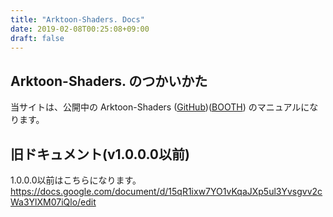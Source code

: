 ```yaml
---
title: "Arktoon-Shaders. Docs"
date: 2019-02-08T00:25:08+09:00
draft: false
---
```

## Arktoon-Shaders. のつかいかた  
当サイトは、公開中の Arktoon-Shaders ([GitHub](https://github.com/synqark/Arktoon-Shaders))([BOOTH](https://packetbird.booth.pm/items/1027997)) のマニュアルになります。

## 旧ドキュメント(v1.0.0.0以前)    
1.0.0.0以前はこちらになります。
https://docs.google.com/document/d/15qR1ixw7YO1vKqaJXp5ul3Yvsgvv2cWa3YlXM07iQlo/edit